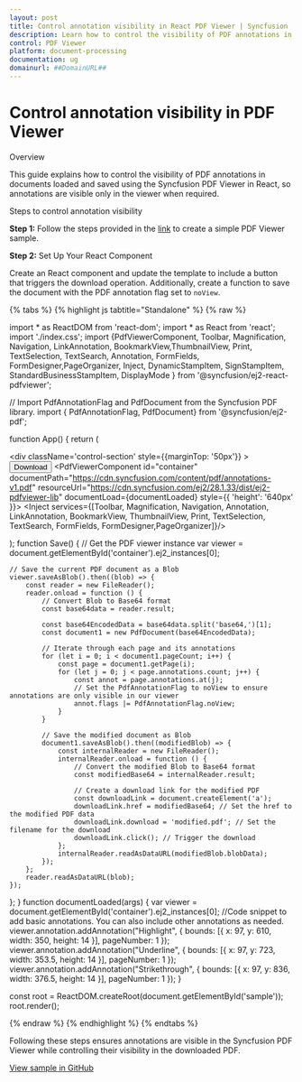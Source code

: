 ```yaml
---
layout: post
title: Control annotation visibility in React PDF Viewer | Syncfusion
description: Learn how to control the visibility of PDF annotations in the React PDF Viewer, ensuring annotations appear only in the viewer as needed.
control: PDF Viewer
platform: document-processing
documentation: ug
domainurl: ##DomainURL##
---
```


# Control annotation visibility in PDF Viewer

Overview

This guide explains how to control the visibility of PDF annotations in documents loaded and saved using the Syncfusion PDF Viewer in React, so annotations are visible only in the viewer when required.

Steps to control annotation visibility

**Step 1:** Follow the steps provided in the [link](https://help.syncfusion.com/document-processing/pdf/pdf-viewer/react/getting-started/) to create a simple PDF Viewer sample.


**Step 2:**  Set Up Your React Component

Create an React component and update the template to include a button that triggers the download operation. Additionally, create a function to save the document with the PDF annotation flag set to `noView`.

{% tabs %}
{% highlight js tabtitle="Standalone" %}
{% raw %}

import * as ReactDOM from 'react-dom';
import * as React from 'react';
import './index.css';
import {PdfViewerComponent, Toolbar, Magnification, Navigation, LinkAnnotation, BookmarkView,ThumbnailView, Print, TextSelection, TextSearch, Annotation, FormFields, FormDesigner,PageOrganizer, Inject, DynamicStampItem, SignStampItem, StandardBusinessStampItem, DisplayMode
} from '@syncfusion/ej2-react-pdfviewer';

// Import PdfAnnotationFlag and PdfDocument from the Syncfusion PDF library.
import { PdfAnnotationFlag, PdfDocument} from '@syncfusion/ej2-pdf';

function App() {
    return (<div>
    <div className='control-section' style={{marginTop: '50px'}} >
    <button onClick={Save}>Download</button>
        <PdfViewerComponent id="container" documentPath="https://cdn.syncfusion.com/content/pdf/annotations-v1.pdf"
        resourceUrl="https://cdn.syncfusion.com/ej2/28.1.33/dist/ej2-pdfviewer-lib" documentLoad={documentLoaded} style={{ 'height': '640px' }}>
            <Inject services={[Toolbar, Magnification, Navigation, Annotation, LinkAnnotation, BookmarkView, ThumbnailView, Print, TextSelection, TextSearch, FormFields, FormDesigner,PageOrganizer]}/>
        </PdfViewerComponent>
    </div>
</div>);
function Save() {
    // Get the PDF viewer instance
    var viewer = document.getElementById('container').ej2_instances[0];

    // Save the current PDF document as a Blob
    viewer.saveAsBlob().then((blob) => {
        const reader = new FileReader();
        reader.onload = function () {
            // Convert Blob to Base64 format
            const base64data = reader.result;

            const base64EncodedData = base64data.split('base64,')[1];
            const document1 = new PdfDocument(base64EncodedData);

            // Iterate through each page and its annotations
            for (let i = 0; i < document1.pageCount; i++) {
                const page = document1.getPage(i);
                for (let j = 0; j < page.annotations.count; j++) {
                    const annot = page.annotations.at(j);
                    // Set the PdfAnnotationFlag to noView to ensure annotations are only visible in our viewer
                    annot.flags |= PdfAnnotationFlag.noView;
                }
            }

            // Save the modified document as Blob
            document1.saveAsBlob().then((modifiedBlob) => {
                const internalReader = new FileReader();
                internalReader.onload = function () {
                    // Convert the modified Blob to Base64 format
                    const modifiedBase64 = internalReader.result;

                    // Create a download link for the modified PDF
                    const downloadLink = document.createElement('a');
                    downloadLink.href = modifiedBase64; // Set the href to the modified PDF data
                    downloadLink.download = 'modified.pdf'; // Set the filename for the download
                    downloadLink.click(); // Trigger the download
                };
                internalReader.readAsDataURL(modifiedBlob.blobData);
            });
        };
        reader.readAsDataURL(blob);
    });
};
}
function documentLoaded(args) {
    var viewer = document.getElementById('container').ej2_instances[0];
        //Code snippet to add basic annotations. You can also include other annotations as needed.
        viewer.annotation.addAnnotation("Highlight", {
            bounds: [{ x: 97, y: 610, width: 350, height: 14 }],
            pageNumber: 1
        });
        viewer.annotation.addAnnotation("Underline", {
            bounds: [{ x: 97, y: 723, width: 353.5, height: 14 }],
            pageNumber: 1
        });
        viewer.annotation.addAnnotation("Strikethrough", {
            bounds: [{ x: 97, y: 836, width: 376.5, height: 14 }],
            pageNumber: 1
        });
}

const root = ReactDOM.createRoot(document.getElementById('sample'));
root.render(<App />);

{% endraw %}
{% endhighlight %}
{% endtabs %}

Following these steps ensures annotations are visible in the Syncfusion PDF Viewer while controlling their visibility in the downloaded PDF.

[View sample in GitHub](https://github.com/SyncfusionExamples/react-pdf-viewer-examples/tree/master/How%20to)